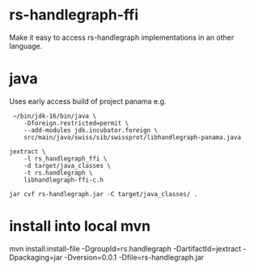 # rs-handlegraph-ffi

Make it easy to access rs-handlegraph implementations in an other language.


# java

Uses early access build of project panama e.g. 

```
 ~/bin/jdk-16/bin/java \
    -Dforeign.restricted=permit \
    --add-modules jdk.incubator.foreign \
    src/main/java/swiss/sib/swissprot/libhandlegraph-panama.java
```
```
jextract \
    -l rs_handlegraph_ffi \
    -d target/java_classes \
    -t rs.handlegraph \
    libhandlegraph-ffi-c.h 
```

```
jar cvf rs-handlegraph.jar -C target/java_classes/ .
```
# install into local mvn

mvn install:install-file  -DgroupId=rs.handlegraph -DartifactId=jextract -Dpackaging=jar -Dversion=0.0.1 -Dfile=rs-handlegraph.jar


